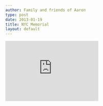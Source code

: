 ```yaml
---
author: Family and friends of Aaron
type: post
date: 2013-01-19
title: NYC Memorial
layout: default
---
```

<iframe width="290" height="188" src="http://cdn.livestream.com/embed/democracynow?layout=4&amp;clip=pla_2a54fba7-b253-4213-954f-1e36baf27079&amp;color=0xe7e7e7&amp;autoPlay=false&amp;mute=false&amp;iconColorOver=0x888888&amp;iconColor=0x777777&amp;allowchat=true&amp;height=193&amp;width=300" style="border:0;outline:0" frameborder="0" scrolling="no"></iframe>
